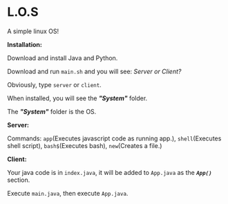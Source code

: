 # L.O.S
A simple linux OS!

__Installation:__

Download and install Java and Python.

Download and run `main.sh` and you will see: _Server or Client?_

Obviously, type `server` or `client`.

When installed, you will see the ___"System"___ folder.

The ___"System"___ folder is the OS.

__Server:__

Commands: `app`(Executes javascript code as running app.), `shell`(Executes shell script), `bash$`(Executes bash), `new`(Creates a file.)

__Client:__

Your java code is in `index.java`, it will be added to `App.java` as the ___`App()`___ section.

Execute `main.java`, then execute `App.java`.
